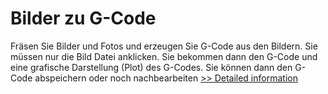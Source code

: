 # Bilder zu G-Code
Fräsen Sie Bilder und Fotos und erzeugen Sie G-Code aus den Bildern. Sie müssen nur die Bild Datei anklicken. Sie bekommen dann den G-Code und eine grafische Darstellung (Plot) des G-Codes. Sie können dann den G-Code abspeichern oder noch nachbearbeiten
[>> Detailed information](https://secure.shareit.com/shareit/product.html?productid=300431771&affiliateid=200057808)